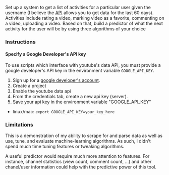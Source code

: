 Set up a system to  get a list of activities for a particular user given the
username (I believe the [API](https://developers.google.com/youtube/2.0/developers_guide_protocol_activity_feeds#User_activity_feeds)
allows you to get data for the last 60 days).
Activities include rating a video, marking video as a favorite, commenting on a
video, uploading a video.
Based on that,  build a predictor of what the next activity for the user will be
by using three algorithms of your choice

### Instructions

#### Specify a Google Developer's API key
To use scripts which interface with youtube's data API, you must provide
a google developer's API key in the environment variable `GOOGLE_API_KEY`.

1. Sign up for a
[google developer's account](https://console.developers.google.com/project).
1. Create a project
1. Enable the youtube data api
1. From the credentials tab, create a new api key (server).
1. Save your api key in the environment variable "GOOGLE\_API\_KEY"
  - linux/mac: `export GOOGLE_API_KEY=your_key_here`

### Limitations

This is a demonstration of my ability to scrape for and parse data as well as
use, tune, and evaluate machine-learning algorithms. As such, I didn't spend
much time tuning features or tweaking algorithms.

A useful predictor would require much more attention to features. For
instance, channel statistics (view count, comment count, ...) and other
chanel/user information could help with the predictive power of this tool.
